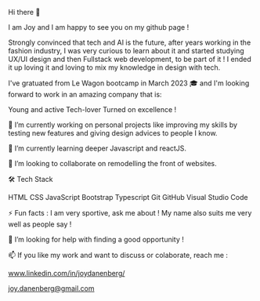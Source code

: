 Hi there 👋

I am Joy and I am happy to see you on my github page ! 

Strongly convinced that tech and AI is the future, after years working in the fashion industry, I was very curious to learn about it and started studying UX/UI design and then Fullstack web development, to be part of it ! 
I ended it up loving it and loving to mix my knowledge in design with tech. 

I've gratuated from Le Wagon bootcamp in March 2023 🎓 and I'm looking forward to work in an amazing company that is:

Young and active
Tech-lover
Turned on excellence !

🔭 I’m currently working on personal projects like improving my skills by testing new features and giving design advices to people I know.

🌱 I’m currently learning deeper Javascript and reactJS.

👯 I’m looking to collaborate on remodelling the front of websites.

🛠 Tech Stack

HTML  CSS  JavaScript  Bootstrap Typescript
Git  GitHub  Visual Studio Code 

⚡ Fun facts : 
I am very sportive, ask me about ! 
My name also suits me very well as people say !

🤔 I’m looking for help with finding a good opportunity !

📫 If you like my work and want to discuss or colaborate, reach me :

www.linkedin.com/in/joydanenberg/

joy.danenberg@gmail.com
